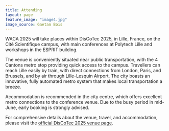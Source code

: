 ```yaml
---
title: Attending
layout: page
feature_image: "image4.jpg"
image_source: Gaetan Bois
---
```


WACA 2025 will take places within DisCoTec 2025, in Lille, France, on the Cité Scientifique campus, with main conferences at Polytech Lille and workshops in the ESPRIT building. 

The venue is conveniently situated near public transportation, with the 4 Cantons metro stop providing quick access to the campus. Travellers can reach Lille easily by train, with direct connections from London, Paris, and Brussels, and by air through Lille-Lesquin Airport. The city boasts an innovative, fully automated metro system that makes local transportation a breeze.

Accommodation is recommended in the city centre, which offers excellent metro connections to the conference venue. Due to the busy period in mid-June, early booking is strongly advised. 

For comprehensive details about the venue, travel, and accommodation, please visit the [official DisCoTec 2025 venue page](https://www.discotec.org/2025/venue.html).

